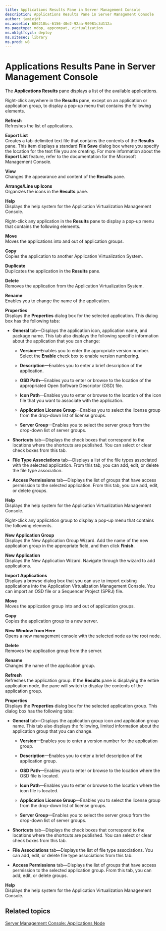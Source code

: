 ```yaml
---
title: Applications Results Pane in Server Management Console
description: Applications Results Pane in Server Management Console
author: jamiejdt
ms.assetid: 686218bc-6156-40e2-92aa-90981c3d112a
ms.pagetype: mdop, appcompat, virtualization
ms.mktglfcycl: deploy
ms.sitesec: library
ms.prod: w8
---
```



# Applications Results Pane in Server Management Console


The **Applications Results** pane displays a list of the available applications.

Right-click anywhere in the **Results** pane, except on an application or application group, to display a pop-up menu that contains the following elements.

<a href="" id="refresh"></a>**Refresh**  
Refreshes the list of applications.

<a href="" id="export-list"></a>**Export List**  
Creates a tab-delimited text file that contains the contents of the **Results** pane. This item displays a standard **File Save** dialog box where you specify the location for the text file you are creating. For more information about the **Export List** feature, refer to the documentation for the Microsoft Management Console.

<a href="" id="view"></a>**View**  
Changes the appearance and content of the **Results** pane.

<a href="" id="arrange-line-up-icons"></a>**Arrange/Line up Icons**  
Organizes the icons in the **Results** pane.

<a href="" id="help"></a>**Help**  
Displays the help system for the Application Virtualization Management Console.

[]()  

Right-click any application in the **Results** pane to display a pop-up menu that contains the following elements.

<a href="" id="move"></a>**Move**  
Moves the applications into and out of application groups.

<a href="" id="copy"></a>**Copy**  
Copies the application to another Application Virtualization System.

<a href="" id="duplicate"></a>**Duplicate**  
Duplicates the application in the **Results** pane.

<a href="" id="delete"></a>**Delete**  
Removes the application from the Application Virtualization System.

<a href="" id="rename"></a>**Rename**  
Enables you to change the name of the application.

<a href="" id="properties"></a>**Properties**  
Displays the **Properties** dialog box for the selected application. This dialog box has the following tabs:

-   **General** tab—Displays the application icon, application name, and package name. This tab also displays the following specific information about the application that you can change:

    -   **Version**—Enables you to enter the appropriate version number. Select the **Enable** check box to enable version numbering.

    -   **Description**—Enables you to enter a brief description of the application.

    -   **OSD Path**—Enables you to enter or browse to the location of the appropriated Open Software Descriptor (OSD) file.

    -   **Icon Path**—Enables you to enter or browse to the location of the icon file that you want to associate with the application.

    -   **Application License Group**—Enables you to select the license group from the drop-down list of license groups.

    -   **Server Group**—Enables you to select the server group from the drop-down list of server groups.

-   **Shortcuts** tab—Displays the check boxes that correspond to the locations where the shortcuts are published. You can select or clear check boxes from this tab.

-   **File Type Associations** tab—Displays a list of the file types associated with the selected application. From this tab, you can add, edit, or delete the file type association.

-   **Access Permissions** tab—Displays the list of groups that have access permission to the selected application. From this tab, you can add, edit, or delete groups.

<a href="" id="help"></a>**Help**  
Displays the help system for the Application Virtualization Management Console.

Right-click any application group to display a pop-up menu that contains the following elements.

<a href="" id="new-application-group"></a>**New Application Group**  
Displays the New Application Group Wizard. Add the name of the new application group in the appropriate field, and then click **Finish**.

<a href="" id="new-application"></a>**New Application**  
Displays the New Application Wizard. Navigate through the wizard to add applications.

<a href="" id="import-applications"></a>**Import Applications**  
Displays a browse dialog box that you can use to import existing applications into the Application Virtualization Management Console. You can import an OSD file or a Sequencer Project (SPRJ) file.

<a href="" id="move"></a>**Move**  
Moves the application group into and out of application groups.

<a href="" id="copy"></a>**Copy**  
Copies the application group to a new server.

<a href="" id="new-window-from-here"></a>**New Window from Here**  
Opens a new management console with the selected node as the root node.

<a href="" id="delete"></a>**Delete**  
Removes the application group from the server.

<a href="" id="rename"></a>**Rename**  
Changes the name of the application group.

<a href="" id="refresh"></a>**Refresh**  
Refreshes the application group. If the **Results** pane is displaying the entire application node, the pane will switch to display the contents of the application group.

<a href="" id="properties"></a>**Properties**  
Displays the **Properties** dialog box for the selected application group. This dialog box has the following tabs:

-   **General** tab—Displays the application group icon and application group name. This tab also displays the following, limited information about the application group that you can change.

    -   **Version**—Enables you to enter a version number for the application group.

    -   **Description**—Enables you to enter a brief description of the application group.

    -   **OSD Path**—Enables you to enter or browse to the location where the OSD file is located.

    -   **Icon Path**—Enables you to enter or browse to the location where the icon file is located.

    -   **Application License Group**—Enables you to select the license group from the drop-down list of license groups.

    -   **Server Group**—Enables you to select the server group from the drop-down list of server groups.

-   **Shortcuts** tab—Displays the check boxes that correspond to the locations where the shortcuts are published. You can select or clear check boxes from this tab.

-   **File Associations** tab—Displays the list of file type associations. You can add, edit, or delete file type associations from this tab.

-   **Access Permissions** tab—Displays the list of groups that have access permission to the selected application group. From this tab, you can add, edit, or delete groups.

<a href="" id="help"></a>**Help**  
Displays the help system for the Application Virtualization Management Console.

## Related topics


[Server Management Console: Applications Node](server-management-console-applications-node.md)

 

 





